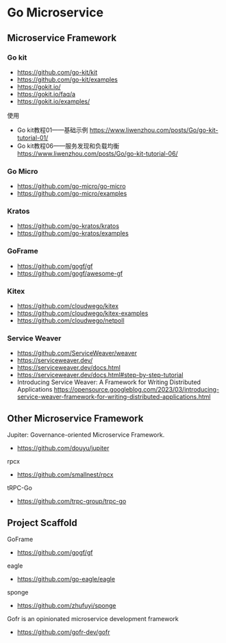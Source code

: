 # Go Microservice

## Microservice Framework

### Go kit
- https://github.com/go-kit/kit
- https://github.com/go-kit/examples
- https://gokit.io/
- https://gokit.io/faq/a
- https://gokit.io/examples/

使用
- Go kit教程01——基础示例 https://www.liwenzhou.com/posts/Go/go-kit-tutorial-01/
- Go kit教程06——服务发现和负载均衡 https://www.liwenzhou.com/posts/Go/go-kit-tutorial-06/


### Go Micro
- https://github.com/go-micro/go-micro
- https://github.com/go-micro/examples


### Kratos
- https://github.com/go-kratos/kratos
- https://github.com/go-kratos/examples


### GoFrame
- https://github.com/gogf/gf
- https://github.com/gogf/awesome-gf


### Kitex
- https://github.com/cloudwego/kitex
- https://github.com/cloudwego/kitex-examples
- https://github.com/cloudwego/netpoll


### Service Weaver
- https://github.com/ServiceWeaver/weaver
- https://serviceweaver.dev/
- https://serviceweaver.dev/docs.html
- https://serviceweaver.dev/docs.html#step-by-step-tutorial
- Introducing Service Weaver: A Framework for Writing Distributed Applications https://opensource.googleblog.com/2023/03/introducing-service-weaver-framework-for-writing-distributed-applications.html


## Other Microservice Framework
Jupiter: Governance-oriented Microservice Framework.
- https://github.com/douyu/jupiter

rpcx
- https://github.com/smallnest/rpcx

tRPC-Go
- https://github.com/trpc-group/trpc-go


## Project Scaffold
GoFrame
- https://github.com/gogf/gf

eagle
- https://github.com/go-eagle/eagle

sponge
- https://github.com/zhufuyi/sponge

Gofr is an opinionated microservice development framework
- https://github.com/gofr-dev/gofr

